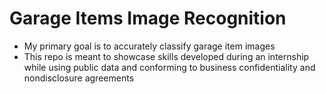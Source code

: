 # Garage Items Image Recognition
- My primary goal is to accurately classify garage item images
- This repo is meant to showcase skills developed during an internship while using public data and conforming to business confidentiality and nondisclosure agreements
